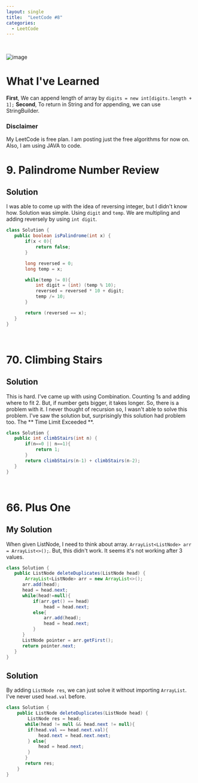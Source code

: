 ```yaml
---
layout: single
title:  "LeetCode #8"
categories:
  - LeetCode
---
```

<br>

![image](https://github.com/DutchVandaline/DutchVandaline.github.io/assets/142364450/42bf7dab-a9e3-43b3-b2b7-324d5d195fd5)

# What I've Learned
**First**, We can append length of array by `digits = new int[digits.length + 1];`
**Second**, To return in String and for appending, we can use StringBuilder.

### Disclaimer
 My LeetCode is free plan. I am posting just the free algorithms for now on. Also, I am using JAVA to code.

# 9. Palindrome Number Review

## Solution
I was able to come up with the idea of reversing integer, but I didn't know how. Solution was simple. Using `digit` and `temp`. We are multipling and adding reversely by using `int digit`. 

 ```java
class Solution {
    public boolean isPalindrome(int x) {
        if(x < 0){
            return false;
        }

        long reversed = 0;
        long temp = x;

        while(temp != 0){
            int digit = (int) (temp % 10);
            reversed = reversed * 10 + digit;
            temp /= 10;
        }

        return (reversed == x);
    }
}
```
<br>

# 70. Climbing Stairs

## Solution
This is hard. I've came up with using Combination. Counting 1s and adding where to fit 2. But, if number gets bigger, it takes longer. So, there is a problem with it. I never thought of recursion so, I wasn't able to solve this problem. I've saw the solution but, surprisingly this solution had problem too. The ** Time Limit Exceeded **.

 ```java
class Solution {
    public int climbStairs(int n) {
        if(n==0 || n==1){
            return 1;
        }
        return climbStairs(n-1) + climbStairs(n-2);
    }
}
```
<br>

# 66. Plus One

## My Solution
When given ListNode, I need to think about array. `ArrayList<ListNode> arr = ArrayList<>();`. But, this didn't work. It seems it's not working after 3 values.

 ```java
class Solution {
    public ListNode deleteDuplicates(ListNode head) {
    	ArrayList<ListNode> arr = new ArrayList<>();
       arr.add(head);
       head = head.next;
       while(head!=null){
           if(arr.get() == head)
               head = head.next;
           else{
               arr.add(head);
               head = head.next;
           }
       }
       ListNode pointer = arr.getFirst();
       return pointer.next;
    }
}
```

## Solution
By adding `ListNode res`, we can just solve it without importing `ArrayList`. I've never used `head.val` before.

```java
class Solution {
    public ListNode deleteDuplicates(ListNode head) {
        ListNode res = head;
       while(head != null && head.next != null){
        if(head.val == head.next.val){
            head.next = head.next.next;
        } else{
            head = head.next;
        }
       }
       return res;
    }
}
```
<br>
